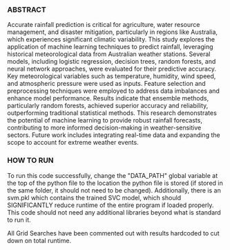 ### ABSTRACT ### 

Accurate rainfall prediction is critical for agriculture, water resource management, and disaster mitigation,
particularly in regions like Australia, which experiences significant climatic variability. This study explores the
application of machine learning techniques to predict rainfall, leveraging historical meteorological data from
Australian weather stations. Several models, including logistic regression, decision trees, random forests, and neural
network approaches, were evaluated for their predictive accuracy. Key meteorological variables such as temperature,
humidity, wind speed, and atmospheric pressure were used as inputs. Feature selection and preprocessing techniques were
employed to address data imbalances and enhance model performance. Results indicate that ensemble methods, particularly
random forests, achieved superior accuracy and reliability, outperforming traditional statistical methods. This research
demonstrates the potential of machine learning to provide robust rainfall forecasts, contributing to more informed
decision-making in weather-sensitive sectors. Future work includes integrating real-time data and expanding the scope to
account for extreme weather events.

### HOW TO RUN ###

To run this code successfully, change the "DATA_PATH" global variable at the top of the python file to the location the
python file is stored (if stored in the same folder, it should not need to be changed). Additionally, there is an
svm.pkl which contains the trained SVC model, which should
SIGNIFICANTLY reduce runtime of the entire program if loaded properly.
This code should not need any additional libraries beyond what is standard to run it.

All Grid Searches have been commented out with results hardcoded to cut down on total runtime.